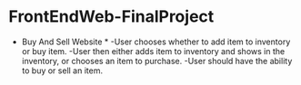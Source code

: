 # FrontEndWeb-FinalProject

* Buy And Sell Website *
-User chooses whether to add item to inventory or buy item.
-User then either adds item to inventory and shows in the inventory, or chooses an item
to purchase.
-User should have the ability to buy or sell an item.